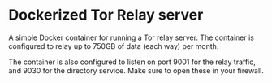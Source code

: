 # Dockerized Tor Relay server

A simple Docker container for running a Tor relay server. The container is configured to relay up to 750GB of data (each way) per month.

The container is also configured to listen on port 9001 for the relay traffic, and 9030 for the directory service. Make sure to open these in your firewall.
